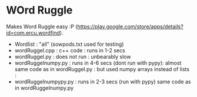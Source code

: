 WOrd Ruggle
=============
Makes Word Ruggle easy :P (https://play.google.com/store/apps/details?id=com.ercu.wordfind).
* Wordlist : "all" (sowpods.txt used for testing)
* wordRuggel.cpp : c++ code : runs in 1-2 secs
* wordRuggel.py	 : does not run : unbearably slow 
* wordRuggelnumpy.py : runs in 4-6 secs (dont run with pypy): almost same code as in wordRuggel.py : but used numpy arrays instead of lists :
* wordRuggelnumpypy.py : runs in 2-3 secs (run with pypy) same code as in wordRuggelnumpy.py 
